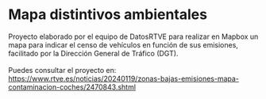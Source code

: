 # Mapa distintivos ambientales
Proyecto elaborado por el equipo de DatosRTVE para realizar en Mapbox un mapa para indicar el censo de vehículos en función de sus emisiones, facilitado por la Dirección General de Tráfico (DGT).
<br><br>Puedes consultar el proyecto en: https://www.rtve.es/noticias/20240119/zonas-bajas-emisiones-mapa-contaminacion-coches/2470843.shtml
